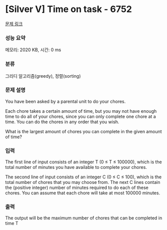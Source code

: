 # [Silver V] Time on task - 6752 

[문제 링크](https://www.acmicpc.net/problem/6752) 

### 성능 요약

메모리: 2020 KB, 시간: 0 ms

### 분류

그리디 알고리즘(greedy), 정렬(sorting)

### 문제 설명

<p>You have been asked by a parental unit to do your chores.</p>

<p>Each chore takes a certain amount of time, but you may not have enough time to do all of your chores, since you can only complete one chore at a time. You can do the chores in any order that you wish.</p>

<p>What is the largest amount of chores you can complete in the given amount of time?</p>

### 입력 

 <p>The first line of input consists of an integer T (0 ≤ T ≤ 100000), which is the total number of minutes you have available to complete your chores.</p>

<p>The second line of input consists of an integer C (0 ≤ C ≤ 100), which is the total number of chores that you may choose from. The next C lines contain the (positive integer) number of minutes required to do each of these chores. You can assume that each chore will take at most 100000 minutes.</p>

### 출력 

 <p>The output will be the maximum number of chores that can be completed in time T</p>

